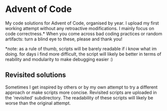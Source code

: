 # Advent of Code 

My code solutions for Advent of Code, organised by year. I upload my first working attempt without any retroactive modifications. I mainly focus on code correctness.* When you come across bad coding practices or random artifacts: turn a blind eye to these, please and thank you!

*note: as a rule of thumb, scripts will be barely readable if i know what im doing. for days i find more difficult, the script will likely be better in terms of reability and modularity to make debugging easier :)

## Revisited solutions
Sometimes I get inspired by others or by my own attempt to try a different approach or make scripts more concise. Revisited scripts are uploaded in the 'revisited' subdirectory. The readability of these scripts will likely be worse than the original attempt.


